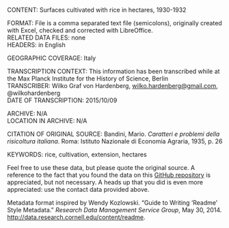 CONTENT: Surfaces cultivated with rice in hectares, 1930-1932  
  
FORMAT: File is a comma separated text file (semicolons), originally created with Excel, checked and corrected with LibreOffice.   
RELATED DATA FILES: none  
HEADERS: in English  
  
GEOGRAPHIC COVERAGE: Italy  
  
TRANSCRIPTION CONTEXT: This information has been transcribed while at the Max Planck Institute for the History of Science, Berlin  
TRANSCRIBER: Wilko Graf von Hardenberg, wilko.hardenberg@gmail.com, @wilkohardenberg  
DATE OF TRANSCRIPTION: 2015/10/09  

ARCHIVE: N/A  
LOCATION IN ARCHIVE: N/A  

CITATION OF ORIGINAL SOURCE: Bandini, Mario. _Caratteri e problemi della risicoltura italiana_. Roma: Istituto Nazionale di Economia Agraria, 1935, p. 26  
  
KEYWORDS: rice, cultivation, extension, hectares  

Feel free to use these data, but please quote the original source. A reference to the fact that you found the data on this [GitHub repository](https://github.com/wilkohardenberg/data) is appreciated, but not necessary. A heads up that you did is even more appreciated: use the contact data provided above.  

Metadata format inspired by Wendy Kozlowski. “Guide to Writing ‘Readme’ Style Metadata.” _Research Data Management Service Group_, May 30, 2014. http://data.research.cornell.edu/content/readme.  


